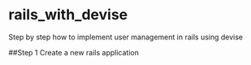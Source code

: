 # rails_with_devise
Step by step how to implement user management in rails using devise


##Step 1
Create a new rails application

